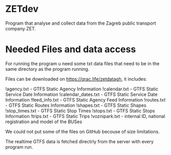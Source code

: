 # ZETdev
Program that analyse and collect data from the Zagreb public transport company ZET.

# Needed Files and data access
For running the program u need some txt data files that need to be in the same directory as the program running. 

Files can be downloaded on https://qrac.life/zetdatagh, it includes:

!agency.txt - GTFS Static Agency Information
!calendar.txt - GTFS Static Service Date Information
!calendar_dates.txt - GTFS Static Service Date Information
!feed_info.txt - GTFS Static Agency Feed Information
!routes.txt - GTFS Static Routes Information
!shapes.txt - GTFS Static Shapes
!stop_times.txt - GTFS Static Stop Times
!stops.txt - GTFS Static Stops Information
!trips.txt - GTFS Static Trips
!voznipark.txt - internal ID, national registration and model of the BUSes

We could not put some of the files on GitHub becouse of size limitations.

The realtime GTFS data is fetched directrly from the server with every program run.
